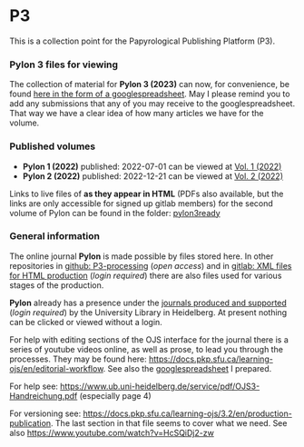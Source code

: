 # P3
This is a collection point for the Papyrological Publishing Platform (P3). 

### Pylon 3 files for viewing
The collection of material for **Pylon 3 (2023)** can now, for convenience, be found [here in the form of a googlespreadsheet](https://docs.google.com/spreadsheets/d/1UGFvjVt8KOZOfwsZCRbaH-jGoAorzKbmBCmWzv3acCM/edit#gid=187043614). May I please remind you to add any submissions that any of you may receive to the googlespreadsheet. That way we have a clear idea of how many articles we have for the volume.

### Published volumes

- **Pylon 1 (2022)** published: 2022-07-01 can be viewed at [Vol. 1 (2022)](https://journals.ub.uni-heidelberg.de/index.php/pylon/issue/view/6131)
- **Pylon 2 (2022)** published: 2022-12-21 can be viewed at [Vol. 2 (2022)](https://journals.ub.uni-heidelberg.de/index.php/pylon/issue/view/6300)

Links to live files of **as they appear in HTML** (PDFs also available, but the links are only accessible for signed up gitlab members) for the second volume of Pylon can be found in the folder: [pylon3ready](https://github.com/jcowey/P3/blob/master/pylon/pylon2ready/list.md)


### General information

The online journal **Pylon** is made possible by files stored here. In other repositories in [github: P3-processing](https://github.com/hcayless/P3-processing) (_open access_) and in [gitlab: XML files for HTML production](https://gitlab.ub.uni-heidelberg.de/verlag/PapyrologicalPublicationPlatform/-/tree/master/epidoc) (_login required_) there are also files used for various stages of the production.

**Pylon** already has a presence under the [journals produced and supported](https://journals.ub.uni-heidelberg.de/index.php/pylon/login) (_login required_) by the University Library in Heidelberg.  At present nothing can be clicked or viewed without a login. 

For help with editing sections of the OJS interface for the journal there is a series of youtube videos online, as well as prose, to lead you through the processes. They may be found here: https://docs.pkp.sfu.ca/learning-ojs/en/editorial-workflow. See also the [googlespreadsheet](https://docs.google.com/spreadsheets/d/1bZDLZgtBR_2g4kMSnWHUfl92Pon8Y1nkhvb0yU2BYkc/edit#gid=0) I prepared.

For help see: https://www.ub.uni-heidelberg.de/service/pdf/OJS3-Handreichung.pdf (especially page 4)

For versioning see: https://docs.pkp.sfu.ca/learning-ojs/3.2/en/production-publication. The last section in that file seems to cover what we need. See also https://www.youtube.com/watch?v=HcSQiDj2-zw
